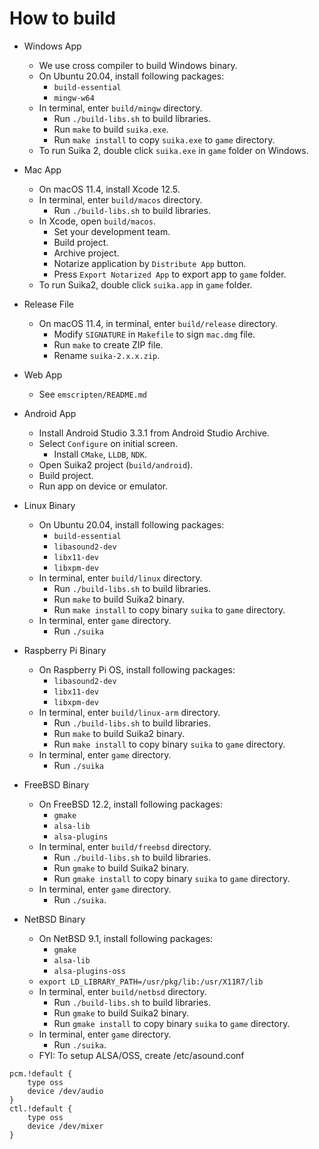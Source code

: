 How to build
============

* Windows App
    * We use cross compiler to build Windows binary.
    * On Ubuntu 20.04, install following packages:
        * `build-essential`
        * `mingw-w64`
    * In terminal, enter `build/mingw` directory.
        * Run `./build-libs.sh` to build libraries.
        * Run `make` to build `suika.exe`.
        * Run `make install` to copy `suika.exe` to `game` directory.
    * To run Suika 2, double click `suika.exe` in `game` folder on Windows.

* Mac App
    * On macOS 11.4, install Xcode 12.5.
    * In terminal, enter `build/macos` directory.
        * Run `./build-libs.sh` to build libraries.
    * In Xcode, open `build/macos`.
        * Set your development team.
        * Build project.
        * Archive project.
        * Notarize application by `Distribute App` button.
        * Press `Export Notarized App` to export app to `game` folder.
    * To run Suika2, double click `suika.app` in `game` folder.

* Release File
    * On macOS 11.4, in terminal, enter `build/release` directory.
       * Modify `SIGNATURE` in `Makefile` to sign `mac.dmg` file.
       * Run `make` to create ZIP file.
       * Rename `suika-2.x.x.zip`.

* Web App
    * See `emscripten/README.md`

* Android App
    * Install Android Studio 3.3.1 from Android Studio Archive.
    * Select `Configure` on initial screen.
        * Install `CMake`, `LLDB`, `NDK`.
    * Open Suika2 project (`build/android`).
    * Build project.
    * Run app on device or emulator.

* Linux Binary
    * On Ubuntu 20.04, install following packages:
        * `build-essential`
        * `libasound2-dev`
        * `libx11-dev`
        * `libxpm-dev`
    * In terminal, enter `build/linux` directory.
        * Run `./build-libs.sh` to build libraries.
        * Run `make` to build Suika2 binary.
        * Run `make install` to copy binary `suika` to `game` directory.
    * In terminal, enter `game` directory.
	    * Run `./suika`

* Raspberry Pi Binary
    * On Raspberry Pi OS, install following packages:
        * `libasound2-dev`
        * `libx11-dev`
        * `libxpm-dev`
    * In terminal, enter `build/linux-arm` directory.
        * Run `./build-libs.sh` to build libraries.
        * Run `make` to build Suika2 binary.
        * Run `make install` to copy binary `suika` to `game` directory.
    * In terminal, enter `game` directory.
	    * Run `./suika`

* FreeBSD Binary
    * On FreeBSD 12.2, install following packages:
        * `gmake`
        * `alsa-lib`
        * `alsa-plugins`
    * In terminal, enter `build/freebsd` directory.
        * Run `./build-libs.sh` to build libraries.
        * Run `gmake` to build Suika2 binary.
        * Run `gmake install` to copy binary `suika` to `game` directory.
    * In terminal, enter `game` directory.
        * Run `./suika`.

* NetBSD Binary
    * On NetBSD 9.1, install following packages:
        * `gmake`
        * `alsa-lib`
        * `alsa-plugins-oss`
    * `export LD_LIBRARY_PATH=/usr/pkg/lib:/usr/X11R7/lib`
    * In terminal, enter `build/netbsd` directory.
        * Run `./build-libs.sh` to build libraries.
        * Run `gmake` to build Suika2 binary.
        * Run `gmake install` to copy binary `suika` to `game` directory.
    * In terminal, enter `game` directory.
        * Run `./suika`.
    * FYI: To setup ALSA/OSS, create /etc/asound.conf
```
pcm.!default {
    type oss
    device /dev/audio
}
ctl.!default {
    type oss
    device /dev/mixer
}
```
